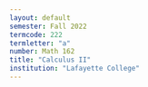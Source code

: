 ```yaml
---
layout: default
semester: Fall 2022
termcode: 222
termletter: "a"
number: Math 162
title: "Calculus II"
institution: "Lafayette College"
---
```

